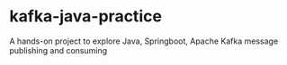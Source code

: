 # kafka-java-practice
A hands-on project to explore Java, Springboot, Apache Kafka message publishing and consuming
